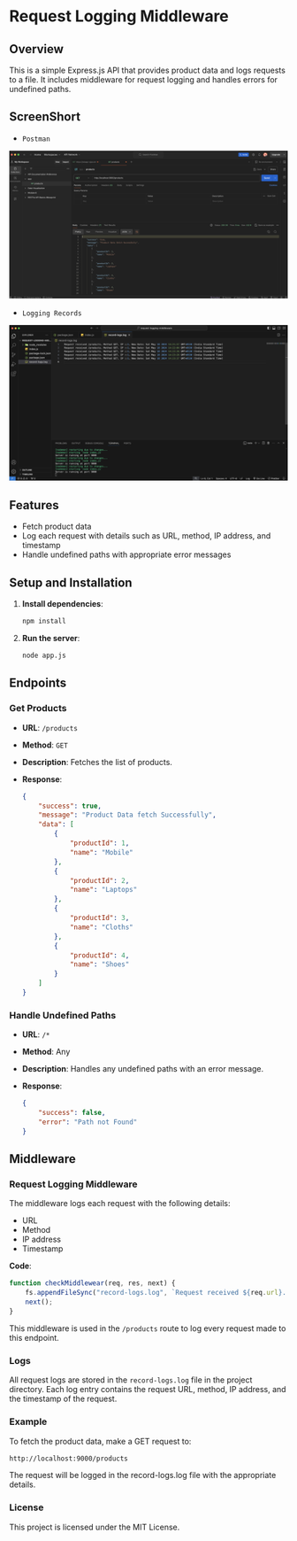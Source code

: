 # Request Logging Middleware

## Overview

This is a simple Express.js API that provides product data and logs requests to a file. It includes middleware for request logging and handles errors for undefined paths.

## ScreenShort

- `Postman`

![postman](./postman.png)

- `Logging Records`

![logs](./logs.png)

## Features

- Fetch product data
- Log each request with details such as URL, method, IP address, and timestamp
- Handle undefined paths with appropriate error messages

## Setup and Installation

1. **Install dependencies**:
    ```sh
    npm install
    ```

2. **Run the server**:
    ```sh
    node app.js
    ```

## Endpoints

### Get Products

- **URL**: `/products`
- **Method**: `GET`
- **Description**: Fetches the list of products.

- **Response**:
    ```json
    {
        "success": true,
        "message": "Product Data fetch Successfully",
        "data": [
            {
                "productId": 1,
                "name": "Mobile"
            },
            {
                "productId": 2,
                "name": "Laptops"
            },
            {
                "productId": 3,
                "name": "Cloths"
            },
            {
                "productId": 4,
                "name": "Shoes"
            }
        ]
    }
    ```

### Handle Undefined Paths

- **URL**: `/*`
- **Method**: Any
- **Description**: Handles any undefined paths with an error message.

- **Response**:
    ```json
    {
        "success": false,
        "error": "Path not Found"
    }
    ```

## Middleware

### Request Logging Middleware

The middleware logs each request with the following details:
- URL
- Method
- IP address
- Timestamp

**Code**:
```javascript
function checkMiddlewear(req, res, next) {
    fs.appendFileSync("record-logs.log", `Request received ${req.url}. Method ${req.method}. IP ${req.ip}. New Date: ${new Date()} \n`);
    next();
}
```

This middleware is used in the `/products` route to log every request made to this endpoint.

### Logs
All request logs are stored in the `record-logs.log` file in the project directory. Each log entry contains the request URL, method, IP address, and the timestamp of the request.

### Example
To fetch the product data, make a GET request to:
```bash
http://localhost:9000/products
```
The request will be logged in the record-logs.log file with the appropriate details.

### License
This project is licensed under the MIT License.
